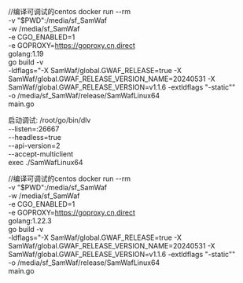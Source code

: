 
//编译可调试的centos
docker run --rm \
  -v "$PWD":/media/sf_SamWaf \
  -w /media/sf_SamWaf \
  -e CGO_ENABLED=1 \
  -e GOPROXY=https://goproxy.cn,direct \
  golang:1.19 \
  go build -v \
  -ldflags="-X SamWaf/global.GWAF_RELEASE=true -X SamWaf/global.GWAF_RELEASE_VERSION_NAME=20240531 -X SamWaf/global.GWAF_RELEASE_VERSION=v1.1.6 -extldflags \"-static\"" \
  -o /media/sf_SamWaf/release/SamWafLinux64 \
  main.go
  
启动调试:
/root/go/bin/dlv \
  --listen=:26667 \
  --headless=true \
  --api-version=2 \
  --accept-multiclient \
  exec ./SamWafLinux64
  
  
  
  
  
  
//编译可调试的centos
docker run --rm \
  -v "$PWD":/media/sf_SamWaf \
  -w /media/sf_SamWaf \
  -e CGO_ENABLED=1 \
  -e GOPROXY=https://goproxy.cn,direct \
  golang:1.22.3 \
  go build -v \
  -ldflags="-X SamWaf/global.GWAF_RELEASE=true -X SamWaf/global.GWAF_RELEASE_VERSION_NAME=20240531 -X SamWaf/global.GWAF_RELEASE_VERSION=v1.1.6 -extldflags \"-static\"" \
  -o /media/sf_SamWaf/release/SamWafLinux64 \
  main.go